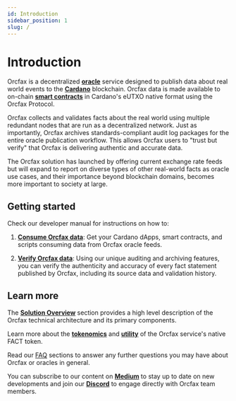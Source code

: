 ```yaml
---
id: Introduction
sidebar_position: 1
slug: /
---
```


# Introduction

Orcfax is a decentralized **[oracle][oracle-1]** service designed to publish
data about real world events to the **[Cardano][cardano-1]** blockchain. Orcfax
data is made available to on-chain **[smart contracts][smart-1]** in Cardano's
eUTXO native format using the Orcfax Protocol.

Orcfax collects and validates facts about the real world using multiple
redundant nodes that are run as a decentralized network. Just as importantly,
Orcfax archives standards-compliant audit log packages for the entire oracle
publication workflow. This allows Orcfax users to "trust but verify" that Orcfax
is delivering authentic and accurate data.

The Orcfax solution has launched by offering current exchange rate feeds but
will expand to report on diverse types of other real-world facts as oracle use
cases, and their importance beyond blockchain domains, becomes more important to
society at large.

[oracle-1]: oracle-basics#what-is-a-blockchain-oracle
[cardano-1]: https://medium.com/coinmonks/why-cardano-in-2023-b481846028bc
[smart-1]: oracle-basics#what-is-a-smart-contract

## Getting started

Check our developer manual for instructions on how to:

1. **[Consume Orcfax data](consume)**: Get your Cardano dApps, smart contracts,
   and scripts consuming data from Orcfax oracle feeds.

1. **[Verify Orcfax data](verify)**: Using our unique auditing and archiving
   features, you can verify the authenticity and accuracy of every fact
   statement published by Orcfax, including its source data and validation
   history.

## Learn more

The **[Solution Overview](solution-overview)** section provides a high level
description of the Orcfax technical architecture and its primary components.

Learn more about the **[tokenomics](tokenomics)** and
**[utility](utility-token)** of the Orcfax service's native FACT token.

Read our [FAQ](oracle-basics) sections to answer any further questions you may
have about Orcfax or oracles in general.

You can subscribe to our content on **[Medium][med-1]** to stay up to date on
new developments and join our **[Discord][Discord-1]** to engage directly with
Orcfax team members.

[med-1]: https://medium.com/@orcfax
[Discord-1]: https://dsc.gg/orcfax

